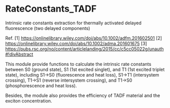 # RateConstants_TADF
Intrinsic rate constants extraction for thermally activated delayed fluorescence (two delayed components)

Ref.
[1] https://onlinelibrary.wiley.com/doi/abs/10.1002/adfm.201602501 
[2] https://onlinelibrary.wiley.com/doi/abs/10.1002/adma.201601675
[3] https://pubs.rsc.org/no/content/articlelanding/2015/cc/c5cc05022g/unauth#!divAbstract

This module provide functions to calculate the intrinsic rate constants between S0 (ground state), S1 (1st excited singlet), and T1 (1st excited triplet state), including S1->S0 (fluorescence and heat loss), S1->T1 (intersystem crossing), T1->S1 (reverse intersystem crossing), and T1->S0 (phosphorescence and heat loss).

Besides, the module also provides the efficiency of TADF material and the exciton concentration.




